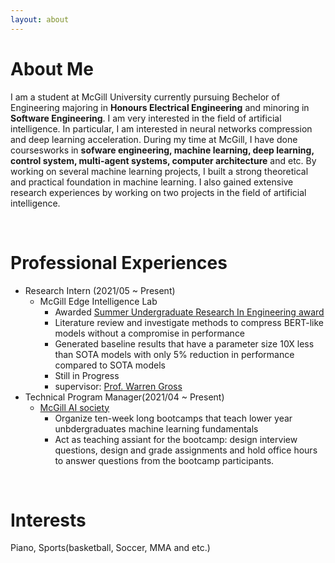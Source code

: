 ```yaml
---
layout: about 
---
```


# About Me
I am a student at McGill University currently pursuing Bechelor of Engineering majoring in **Honours Electrical Engineering** and minoring in **Software Engineering**. I am very interested in the field of artificial intelligence. In particular, I am interested in neural networks compression and deep learning acceleration. During my time at McGill, I have done coursesworks in **sofware engineering, machine learning, deep learning, control system, multi-agent systems, computer architecture** and etc. By working on several machine learning projects, I built a strong theoretical and practical foundation in machine learning. I also gained extensive research experiences by working on two projects in the field of artificial intelligence.

<br/>

# Professional Experiences
* Research Intern (2021/05 ~ Present)
  * McGill Edge Intelligence Lab
    * Awarded [Summer Undergraduate Research In Engineering award](https://www.mcgill.ca/engineering/students/undergraduate/research)
    * Literature review and investigate methods to compress BERT-like models without a compromise in performance
    * Generated baseline results that have a parameter size 10X less than SOTA models with only 5% reduction in performance compared to SOTA models 
    * Still in Progress
    * supervisor: [Prof. Warren Gross](https://www.mcgill.ca/ece/warren-gross)
* Technical Program Manager(2021/04 ~ Present)
  * [McGill AI society](https://www.mcgillai.com/)
    * Organize ten-week long bootcamps that teach lower year unbdergraduates machine learning fundamentals
    * Act as teaching assiant for the bootcamp: design interview questions, design and grade assignments and hold office hours to answer questions from the bootcamp participants.

<br/>

# Interests
Piano, Sports(basketball, Soccer, MMA and etc.) 
